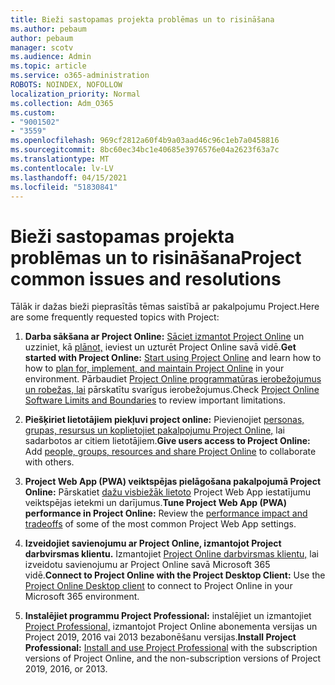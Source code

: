 ```yaml
---
title: Bieži sastopamas projekta problēmas un to risināšana
ms.author: pebaum
author: pebaum
manager: scotv
ms.audience: Admin
ms.topic: article
ms.service: o365-administration
ROBOTS: NOINDEX, NOFOLLOW
localization_priority: Normal
ms.collection: Adm_O365
ms.custom:
- "9001502"
- "3559"
ms.openlocfilehash: 969cf2812a60f4b9a03aad46c96c1eb7a0458816
ms.sourcegitcommit: 8bc60ec34bc1e40685e3976576e04a2623f63a7c
ms.translationtype: MT
ms.contentlocale: lv-LV
ms.lasthandoff: 04/15/2021
ms.locfileid: "51830841"
---
```

# <a name="project-common-issues-and-resolutions"></a><span data-ttu-id="e9197-102">Bieži sastopamas projekta problēmas un to risināšana</span><span class="sxs-lookup"><span data-stu-id="e9197-102">Project common issues and resolutions</span></span>

<span data-ttu-id="e9197-103">Tālāk ir dažas bieži pieprasītās tēmas saistībā ar pakalpojumu Project.</span><span class="sxs-lookup"><span data-stu-id="e9197-103">Here are some frequently requested topics with Project:</span></span>

1. <span data-ttu-id="e9197-104">**Darba sākšana ar Project Online:**  [Sāciet izmantot Project Online](https://docs.microsoft.com/ProjectOnline/get-started-with-project-online) un uzziniet, kā [plānot,](https://docs.microsoft.com/projectonline/project-online) ieviest un uzturēt Project Online savā vidē.</span><span class="sxs-lookup"><span data-stu-id="e9197-104">**Get started with Project Online:**  [Start using Project Online](https://docs.microsoft.com/ProjectOnline/get-started-with-project-online) and learn how to how to [plan for, implement, and maintain Project Online](https://docs.microsoft.com/projectonline/project-online) in your environment.</span></span> <span data-ttu-id="e9197-105">Pārbaudiet [Project Online programmatūras ierobežojumus un robežas, lai](https://docs.microsoft.com/ProjectOnline/project-online-software-boundaries-and-limits) pārskatītu svarīgus ierobežojumus.</span><span class="sxs-lookup"><span data-stu-id="e9197-105">Check [Project Online Software Limits and Boundaries](https://docs.microsoft.com/ProjectOnline/project-online-software-boundaries-and-limits) to review important limitations.</span></span>

2. <span data-ttu-id="e9197-106">**Piešķiriet lietotājiem piekļuvi project online:** Pievienojiet [personas, grupas, resursus un koplietojiet pakalpojumu Project Online,](https://docs.microsoft.com/projectonline/step-2-add-people-to-project-online) lai sadarbotos ar citiem lietotājiem.</span><span class="sxs-lookup"><span data-stu-id="e9197-106">**Give users access to Project Online:** Add [people, groups, resources and share Project Online](https://docs.microsoft.com/projectonline/step-2-add-people-to-project-online) to collaborate with others.</span></span> 

3. <span data-ttu-id="e9197-107">**Project Web App (PWA) veiktspējas pielāgošana pakalpojumā Project Online:** Pārskatiet [dažu visbiežāk lietoto](https://docs.microsoft.com/projectonline/tune-project-online-performance) Project Web App iestatījumu veiktspējas ietekmi un darījumus.</span><span class="sxs-lookup"><span data-stu-id="e9197-107">**Tune Project Web App (PWA) performance in Project Online:** Review the [performance impact and tradeoffs](https://docs.microsoft.com/projectonline/tune-project-online-performance) of some of the most common Project Web App settings.</span></span>

4. <span data-ttu-id="e9197-108">**Izveidojiet savienojumu ar Project Online, izmantojot Project darbvirsmas klientu.** Izmantojiet [Project Online darbvirsmas klientu,](https://docs.microsoft.com/projectonline/connect-to-project-online-with-the-project-online-desktop-client) lai izveidotu savienojumu ar Project Online savā Microsoft 365 vidē.</span><span class="sxs-lookup"><span data-stu-id="e9197-108">**Connect to Project Online with the Project Desktop Client:** Use the [Project Online Desktop client](https://docs.microsoft.com/projectonline/connect-to-project-online-with-the-project-online-desktop-client) to connect to Project Online in your Microsoft 365 environment.</span></span> 

5. <span data-ttu-id="e9197-109">**Instalējiet programmu Project Professional:** instalējiet un izmantojiet [Project Professional,](https://support.office.com/article/install-project-7059249b-d9fe-4d61-ab96-5c5bf435f281) izmantojot Project Online abonementa versijas un Project 2019, 2016 vai 2013 bezabonēšanu versijas.</span><span class="sxs-lookup"><span data-stu-id="e9197-109">**Install Project Professional:** [Install and use Project Professional](https://support.office.com/article/install-project-7059249b-d9fe-4d61-ab96-5c5bf435f281) with the subscription versions of Project Online, and the non-subscription versions of Project 2019, 2016, or 2013.</span></span>
